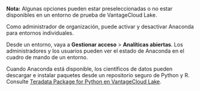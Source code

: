**Nota:** Algunas opciones pueden estar preseleccionadas o no estar disponibles en un entorno de prueba de VantageCloud Lake.

Como administrador de organización, puede activar y desactivar Anaconda para entornos individuales.

Desde un entorno, vaya a **Gestionar acceso** \> **Analíticas abiertas**. Los administradores y los usuarios pueden ver el estado de Anaconda en el cuadro de mando de un entorno.

Cuando Anaconda está disponible, los científicos de datos pueden descargar e instalar paquetes desde un repositorio seguro de Python y R. Consulte [Teradata Package for Python en VantageCloud Lake](https://docs.teradata.com/access/sources/dita/topic?dita:topicPath=yoo1705519617505.dita&utm_source=console&utm_medium=iph).
